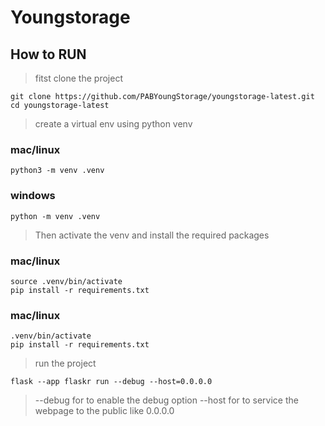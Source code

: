 # Youngstorage

## How to RUN

> fitst clone the project
```
git clone https://github.com/PABYoungStorage/youngstorage-latest.git
cd youngstorage-latest
```

> create a virtual env using python venv

### mac/linux
```
python3 -m venv .venv
```

### windows
```
python -m venv .venv
```

> Then activate the venv and install the required packages

### mac/linux
```
source .venv/bin/activate
pip install -r requirements.txt
```

### mac/linux
```
.venv/bin/activate
pip install -r requirements.txt
```

> run the project
```
flask --app flaskr run --debug --host=0.0.0.0
```
> --debug for to enable the debug option
> --host for to service the webpage to the public like 0.0.0.0